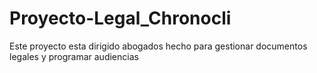 # Proyecto-Legal_Chronocli
Este proyecto esta dirigido  abogados hecho para gestionar documentos legales y programar audiencias
